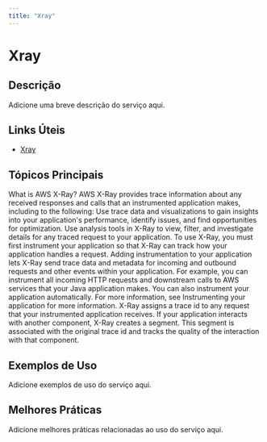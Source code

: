 ```yaml
---
title: "Xray"
---
```


# Xray

## Descrição

Adicione uma breve descrição do serviço aqui.

## Links Úteis

- [Xray](https://docs.aws.amazon.com/xray/latest/devguide/aws-xray.html)

## Tópicos Principais

What is AWS X-Ray?
AWS X-Ray provides trace information about any received responses and calls that an
    instrumented application makes, including to the following:
Use trace data and visualizations to gain insights into your application's performance,
    identify issues, and find opportunities for optimization. Use analysis tools in X-Ray to view,
    filter, and investigate details for any traced request to your application.
To use X-Ray, you must first instrument your application so that X-Ray can track how
      your application handles a request. Adding instrumentation to your application lets X-Ray
      send trace data and metadata for incoming and outbound requests and other events within your
      application. For example, you can instrument all incoming HTTP requests and downstream calls
      to AWS services that your Java application makes. You can also instrument your application
      automatically. For more information, see Instrumenting your application for more information.
X-Ray assigns a trace id to any request that your instrumented application receives. If
      your application interacts with another component, X-Ray creates a segment. This segment is
      associated with the original trace id and tracks the quality of the interaction with that
      component.

## Exemplos de Uso

Adicione exemplos de uso do serviço aqui.

## Melhores Práticas

Adicione melhores práticas relacionadas ao uso do serviço aqui.
